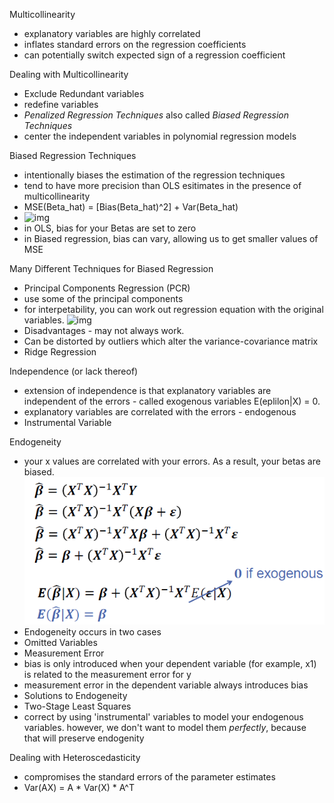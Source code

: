 Multicollinearity
- explanatory variables are highly correlated
- inflates standard errors on the regression coefficients
- can potentially switch expected sign of a regression coefficient

Dealing with Multicollinearity
- Exclude Redundant variables
- redefine variables
- *Penalized Regression Techniques* also called *Biased Regression Techniques*
- center the independent variables in polynomial regression models

Biased Regression Techniques
- intentionally biases the estimation of the regression techniques
- tend to have more precision than OLS esitimates in the presence of multicollinearity
- MSE(Beta_hat) = [Bias(Beta_hat)^2] + Var(Beta_hat)
- ![img](/screenshots/bias.PNG)
- in OLS, bias for your Betas are set to zero
- in Biased regression, bias can vary, allowing us to get smaller values of MSE

Many Different Techniques for Biased Regression
- Principal Components Regression (PCR)
 - use some of the principal components
 - for interpetability, you can work out regression equation with the original variables.
 ![img](/screenshots/PCR_Interpretation.PNG)
 - Disadvantages - may not always work.
 - Can be distorted by outliers which alter the variance-covariance matrix
- Ridge Regression

Independence (or lack thereof)
- extension of independence is that explanatory variables are independent of the errors - called exogenous variables E(eplilon|X) = 0.
- explanatory variables are correlated with the errors - endogenous 
- Instrumental Variable

Endogeneity
- your x values are correlated with your errors. As a result, your betas are biased.
![img](/screenshots/endogenous.PNG)
- Endogeneity occurs in two cases
 - Omitted Variables
 - Measurement Error
  - bias is only introduced when your dependent variable (for example, x1) is related to the measurement error for y
  - measurement error in the dependent variable always introduces bias
- Solutions to Endogeneity
 - Two-Stage Least Squares
- correct by using 'instrumental' variables to model your endogenous variables. however, we don't want to model them *perfectly*, because that will preserve endogenity

Dealing with Heteroscedasticity
- compromises the standard errors of the parameter estimates
- Var(AX) = A * Var(X) * A^T
